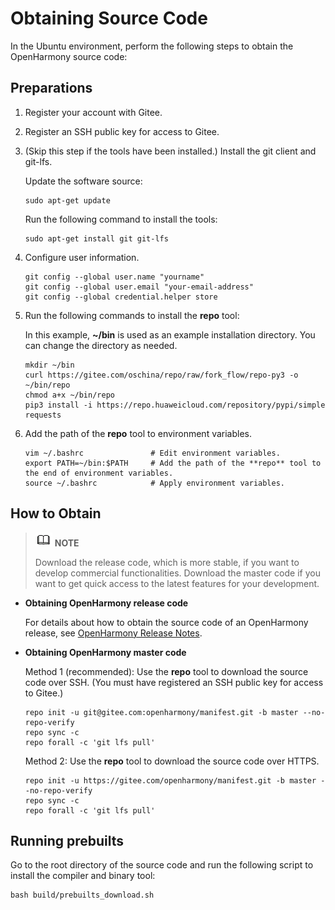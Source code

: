 # Obtaining Source Code


In the Ubuntu environment, perform the following steps to obtain the OpenHarmony source code:


## Preparations

1. Register your account with Gitee.

2. Register an SSH public key for access to Gitee.

3. (Skip this step if the tools have been installed.) Install the git client and git-lfs.
   
   Update the software source:
   
   ```
   sudo apt-get update
   ```

   Run the following command to install the tools:
   
   ```
   sudo apt-get install git git-lfs
   ```

4. Configure user information.
   
   ```
   git config --global user.name "yourname"
   git config --global user.email "your-email-address"
   git config --global credential.helper store
   ```

5. Run the following commands to install the **repo** tool:
   
   In this example, **~/bin** is used as an example installation directory. You can change the directory as needed.
   
   ```
   mkdir ~/bin
   curl https://gitee.com/oschina/repo/raw/fork_flow/repo-py3 -o ~/bin/repo 
   chmod a+x ~/bin/repo
   pip3 install -i https://repo.huaweicloud.com/repository/pypi/simple requests
   ```

6. Add the path of the **repo** tool to environment variables.
   
   ```
   vim ~/.bashrc               # Edit environment variables.
   export PATH=~/bin:$PATH     # Add the path of the **repo** tool to the end of environment variables.
   source ~/.bashrc            # Apply environment variables.
   ```


## How to Obtain

> ![icon-note.gif](public_sys-resources/icon-note.gif) **NOTE**
>
> Download the release code, which is more stable, if you want to develop commercial functionalities. Download the master code if you want to get quick access to the latest features for your development.

- **Obtaining OpenHarmony release code**
  
   For details about how to obtain the source code of an OpenHarmony release, see [OpenHarmony Release Notes](../../release-notes/Readme.md).


- **Obtaining OpenHarmony master code**
  
   Method 1 (recommended): Use the **repo** tool to download the source code over SSH. (You must have registered an SSH public key for access to Gitee.)
   
  ```
  repo init -u git@gitee.com:openharmony/manifest.git -b master --no-repo-verify
  repo sync -c
  repo forall -c 'git lfs pull'
  ```

  Method 2: Use the **repo** tool to download the source code over HTTPS.

  
  ```
  repo init -u https://gitee.com/openharmony/manifest.git -b master --no-repo-verify
  repo sync -c
  repo forall -c 'git lfs pull'
  ```


## Running prebuilts

Go to the root directory of the source code and run the following script to install the compiler and binary tool:

```
bash build/prebuilts_download.sh
```
